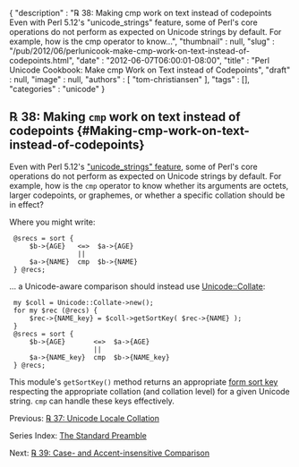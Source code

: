 {
   "description" : "℞ 38: Making cmp work on text instead of codepoints Even with Perl 5.12's \"unicode_strings\" feature, some of Perl's core operations do not perform as expected on Unicode strings by default. For example, how is the cmp operator to know...",
   "thumbnail" : null,
   "slug" : "/pub/2012/06/perlunicook-make-cmp-work-on-text-instead-of-codepoints.html",
   "date" : "2012-06-07T06:00:01-08:00",
   "title" : "Perl Unicode Cookbook: Make cmp Work on Text instead of Codepoints",
   "draft" : null,
   "image" : null,
   "authors" : [
      "tom-christiansen"
   ],
   "tags" : [],
   "categories" : "unicode"
}





℞ 38: Making `cmp` work on text instead of codepoints {#Making-cmp-work-on-text-instead-of-codepoints}
-----------------------------------------------------

Even with Perl 5.12's ["unicode\_strings"
feature](http://perldoc.perl.org/feature.html#The-%27unicode_strings%27-feature),
some of Perl's core operations do not perform as expected on Unicode
strings by default. For example, how is the `cmp` operator to know
whether its arguments are octets, larger codepoints, or graphemes, or
whether a specific collation should be in effect?

Where you might write:

     @srecs = sort {
         $b->{AGE}   <=>  $a->{AGE}
                     ||
         $a->{NAME}  cmp  $b->{NAME}
     } @recs;

... a Unicode-aware comparison should instead use
[Unicode::Collate](http://search.cpan.org/perldoc?Unicode::Collate):

     my $coll = Unicode::Collate->new();
     for my $rec (@recs) {
         $rec->{NAME_key} = $coll->getSortKey( $rec->{NAME} );
     }
     @srecs = sort {
         $b->{AGE}       <=>  $a->{AGE}
                         ||
         $a->{NAME_key}  cmp  $b->{NAME_key}
     } @recs;

This module's `getSortKey()` method returns an appropriate [form sort
key](http://www.unicode.org/reports/tr10/#Step_3) respecting the
appropriate collation (and collation level) for a given Unicode string.
`cmp` can handle these keys effectively.

Previous: [℞ 37: Unicode Locale
Collation](/media/_pub_2012_06_perlunicook-make-cmp-work-on-text-instead-of-codepoints/perlunicook-unicode-locale-collation.html)

Series Index: [The Standard
Preamble](/media/_pub_2012_06_perlunicook-make-cmp-work-on-text-instead-of-codepoints/perlunicook-standard-preamble.html)

Next: [℞ 39: Case- and Accent-insensitive
Comparison](/media/_pub_2012_06_perlunicook-make-cmp-work-on-text-instead-of-codepoints/perlunicook-case--and-accent-insensitive-comparison.html)


